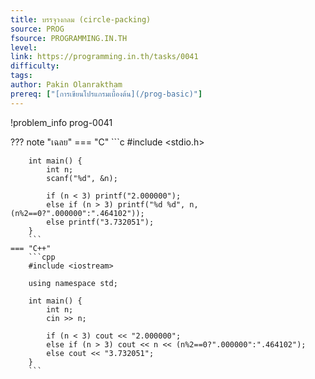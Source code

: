 ```yaml
---
title: บรรจุวงกลม (circle-packing)
source: PROG
fsource: PROGRAMMING.IN.TH
level:
link: https://programming.in.th/tasks/0041
difficulty: 
tags: 
author: Pakin Olanraktham
prereq: ["[การเขียนโปรแกรมเบื้องต้น](/prog-basic)"]
---
```


!problem_info prog-0041

??? note "เฉลย"
    === "C"
        ```c
        #include <stdio.h>

        int main() {
            int n;
            scanf("%d", &n);

            if (n < 3) printf("2.000000");
            else if (n > 3) printf("%d %d", n, (n%2==0?".000000":".464102"));
            else printf("3.732051");
        }
        ```
    === "C++"
        ```cpp
        #include <iostream>

        using namespace std;

        int main() {
            int n;
            cin >> n;

            if (n < 3) cout << "2.000000";
            else if (n > 3) cout << n << (n%2==0?".000000":".464102");
            else cout << "3.732051";
        }
        ```
